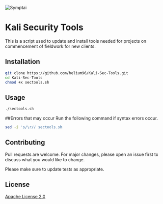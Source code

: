 ![Symptai](https://symptai.com/images/symptai_rgb_h.gif)
# Kali Security Tools

This is a script used to update and install tools needed for projects on commencement of fieldwork for new clients. 

## Installation


```bash
git clone https://github.com/helium96/Kali-Sec-Tools.git
cd Kali-Sec-Tools
chmod +x sectools.sh
```

## Usage

```bash
./sectools.sh
```

##Errors that may occur
Run the following command if syntax errors occur.
```bash
sed -i 's/\r// sectools.sh
```

## Contributing
Pull requests are welcome. For major changes, please open an issue first to discuss what you would like to change.

Please make sure to update tests as appropriate.

## License
[Apache License 2.0](https://www.apache.org/licenses/LICENSE-2.0)
